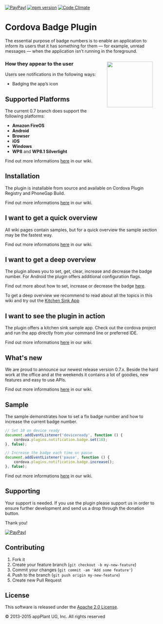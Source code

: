 
[![PayPayl](https://img.shields.io/badge/paypal-donate-yellow.svg)](https://www.paypal.com/cgi-bin/webscr?cmd=_s-xclick&hosted_button_id=FF6GG425KEQ3E "Donate once-off to this project using Paypal")
[![npm version](https://badge.fury.io/js/de.appplant.cordova.plugin.badge.svg)](http://badge.fury.io/js/de.appplant.cordova.plugin.badge)
[![Code Climate](https://codeclimate.com/github/katzer/cordova-plugin-badge/badges/gpa.svg)](https://codeclimate.com/github/katzer/cordova-plugin-badge)

Cordova Badge Plugin
====================

The essential purpose of badge numbers is to enable an application to inform its users that it has something for them — for example, unread messages — when the application isn’t running in the foreground.

<img height="150px" align="right" hspace="19" vspace="12" src="http://4.bp.blogspot.com/-GBwBSN92DvU/UB8Kut7Oz0I/AAAAAAAAJKs/mJgBmj1RKqU/s1600/whatsapp+wp8+10.png"></img>

### How they appear to the user
Users see notifications in the following ways:
- Badging the app’s icon


## Supported Platforms
The current 0.7 branch does support the following platforms:
- __Amazon FireOS__
- __Android__
- __Browser__
- __iOS__
- __Windows__
- __WP8__ and __WP8.1 Silverlight__

Find out more informations [here][wiki_platforms] in our wiki.


## Installation
The plugin is installable from source and available on Cordova Plugin Registry and PhoneGap Build.

Find out more informations [here][wiki_installation] in our wiki.


## I want to get a quick overview
All wiki pages contain samples, but for a quick overview the sample section may be the fastest way.

Find out more informations [here][wiki_samples] in our wiki.


## I want to get a deep overview
The plugin allows you to set, get, clear, increase and decrease the badge number. For Android the plugin offers additional configuration flags.

Find out more about how to set, increase or decrease the badge [here][wiki_set].

To get a deep overview we recommend to read about all the topics in this wiki and try out the [Kitchen Sink App][wiki_kitchensink]


## I want to see the plugin in action
The plugin offers a kitchen sink sample app. Check out the cordova project and run the app directly from your command line or preferred IDE.

Find out more informations [here][wiki_kitchensink] in our wiki.


## What's new
We are proud to announce our newest release version 0.7.x. Beside the hard work at the office and at the weekends it contains a lot of goodies, new features and easy to use APIs.

Find out more informations [here][wiki_changelog] in our wiki.


## Sample
The sample demonstrates how to set a fix badge number and how to increase the current badge number.

```javascript
// Set 10 on device ready
document.addEventListener('deviceready', function () {
    cordova.plugins.notification.badge.set(10);
}, false);
```
```javascript
// Increase the badge each time on pause
document.addEventListener('pause', function () {
    cordova.plugins.notification.badge.increase();
}, false);
```

Find out more informations [here][wiki_samples] in our wiki.


## Supporting
Your support is needed. If you use the plugin please support us in order to ensure further development and send us a drop through the donation button.

Thank you!

[![PayPayl](https://img.shields.io/badge/paypal-donate-yellow.svg)](https://www.paypal.com/cgi-bin/webscr?cmd=_s-xclick&hosted_button_id=FF6GG425KEQ3E "Donate once-off to this project using Paypal")


## Contributing

1. Fork it
2. Create your feature branch (`git checkout -b my-new-feature`)
3. Commit your changes (`git commit -am 'Add some feature'`)
4. Push to the branch (`git push origin my-new-feature`)
5. Create new Pull Request


## License

This software is released under the [Apache 2.0 License][apache2_license].

© 2013-2015 appPlant UG, Inc. All rights reserved


[cordova]: https://cordova.apache.org
[wiki]: https://github.com/katzer/cordova-plugin-badge/wiki
[wiki_platforms]: https://github.com/katzer/cordova-plugin-badge/wiki/01.-Platforms
[wiki_installation]: https://github.com/katzer/cordova-plugin-badge/wiki/02.-Installation
[wiki_kitchensink]: https://github.com/katzer/cordova-plugin-badge/tree/example
[wiki_set]: https://github.com/katzer/cordova-plugin-badge/wiki/03.-Set-Badge
[wiki_samples]: https://github.com/katzer/cordova-plugin-badge/wiki/07.-Samples
[wiki_changelog]: https://github.com/katzer/cordova-plugin-badge/wiki/08.-Changelog
[apache2_license]: http://opensource.org/licenses/Apache-2.0
